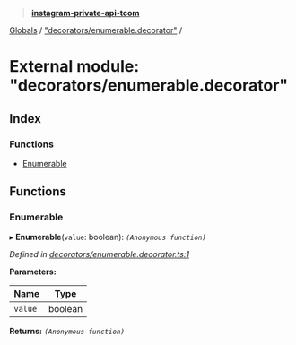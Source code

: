 > **[instagram-private-api-tcom](../README.md)**

[Globals](../README.md) / ["decorators/enumerable.decorator"](_decorators_enumerable_decorator_.md) /

# External module: "decorators/enumerable.decorator"

## Index

### Functions

* [Enumerable](_decorators_enumerable_decorator_.md#enumerable)

## Functions

###  Enumerable

▸ **Enumerable**(`value`: boolean): *`(Anonymous function)`*

*Defined in [decorators/enumerable.decorator.ts:1](https://github.com/cuonglnhust/instagram-private-api-tcom/blob/3e16058/src/decorators/enumerable.decorator.ts#L1)*

**Parameters:**

Name | Type |
------ | ------ |
`value` | boolean |

**Returns:** *`(Anonymous function)`*
